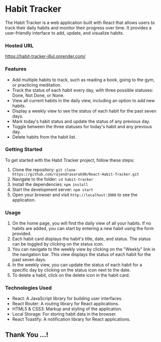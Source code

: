 # Habit Tracker

The Habit Tracker is a web application built with React that allows users to track their daily habits and monitor their progress over time. It provides a user-friendly interface to add, update, and visualize habits.

### Hosted URL

https://habit-tracker-i6ul.onrender.com/

### Features

- Add multiple habits to track, such as reading a book, going to the gym, or practicing meditation.
- Track the status of each habit every day, with three possible statuses: Done, Not Done, or None.
- View all current habits in the daily view, including an option to add new habits.
- Display a weekly view to see the status of each habit for the past seven days.
- Mark today's habit status and update the status of any previous day.
- Toggle between the three statuses for today's habit and any previous day.
- Delete habits from the habit list.

### Getting Started

To get started with the Habit Tracker project, follow these steps:

1. Clone the repository: `git clone https://github.com/rajendrasarak90/React-Habit-Tracker.git`
2. Navigate to the folder: `cd habit-tracker`
3. Install the dependencies: `npm install`
4. Start the development server: `npm start`
5. Open your browser and visit `http://localhost:3000` to see the application.

### Usage

1. On the home page, you will find the daily view of all your habits. If no habits are added, you can start by entering a new habit using the form provided.
2. Each habit card displays the habit's title, date, and status. The status can be toggled by clicking on the status icon.
3. You can navigate to the weekly view by clicking on the "Weekly" link in the navigation bar. This view displays the status of each habit for the past seven days.
4. In the weekly view, you can update the status of each habit for a specific day by clicking on the status icon next to the date.
5. To delete a habit, click on the delete icon in the habit card.

### Technologies Used

- React: A JavaScript library for building user interfaces.
- React Router: A routing library for React applications.
- HTML5 & CSS3: Markup and styling of the application.
- Local Storage: For storing habit data in the browser.
- React Toastify: A notification library for React applications.

## Thank You ...!
